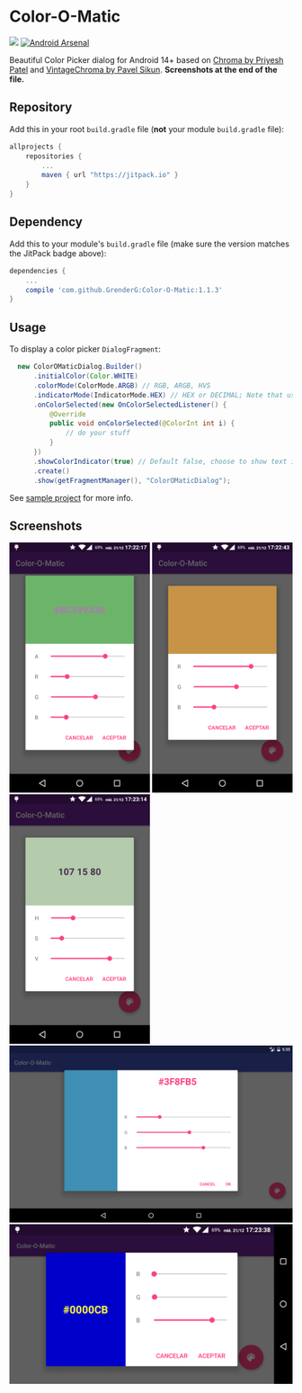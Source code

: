 # Color-O-Matic
[![](https://jitpack.io/v/GrenderG/Color-O-Matic.svg)](https://jitpack.io/#GrenderG/Color-O-Matic) [![Android Arsenal](https://img.shields.io/badge/Android%20Arsenal-Color--O--Matic-brightgreen.svg?style=flat)](http://android-arsenal.com/details/1/3391)

Beautiful Color Picker dialog for Android 14+ based on [Chroma by Priyesh Patel](https://github.com/ItsPriyesh/chroma) and [VintageChroma by Pavel Sikun](https://github.com/MrBIMC/VintageChroma).
**Screenshots at the end of the file.**

Repository
--

Add this in your root `build.gradle` file (**not** your module `build.gradle` file):

```gradle
allprojects {
	repositories {
		...
		maven { url "https://jitpack.io" }
	}
}
```

Dependency
--

Add this to your module's `build.gradle` file (make sure the version matches the JitPack badge above):

```gradle
dependencies {
	...
	compile 'com.github.GrenderG:Color-O-Matic:1.1.3'
}
```

Usage
--

To display a color picker `DialogFragment`:

``` java
  new ColorOMaticDialog.Builder()
      .initialColor(Color.WHITE)
      .colorMode(ColorMode.ARGB) // RGB, ARGB, HVS
      .indicatorMode(IndicatorMode.HEX) // HEX or DECIMAL; Note that using HSV with IndicatorMode.HEX is not recommended
      .onColorSelected(new OnColorSelectedListener() {
          @Override
          public void onColorSelected(@ColorInt int i) {
              // do your stuff
          }
      })
      .showColorIndicator(true) // Default false, choose to show text indicator showing the current color in HEX or DEC (see images) or not
      .create()
      .show(getFragmentManager(), "ColorOMaticDialog");
```

See [sample project](https://github.com/GrenderG/Color-O-Matic/tree/master/sample) for more info.

Screenshots
--

<img src="https://raw.githubusercontent.com/GrenderG/Color-O-Matic/master/art/scr1.png" width="250">
<img src="https://raw.githubusercontent.com/GrenderG/Color-O-Matic/master/art/scr2.png" width="250">
<img src="https://raw.githubusercontent.com/GrenderG/Color-O-Matic/master/art/scr3.png" width="250">
<img src="https://raw.githubusercontent.com/GrenderG/Color-O-Matic/master/art/scr4.png" width="758">
<img src="https://raw.githubusercontent.com/GrenderG/Color-O-Matic/master/art/scr5.png" width="758">

